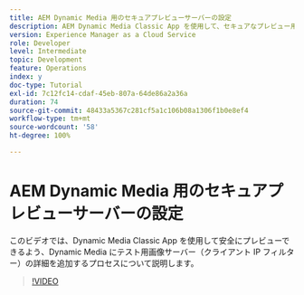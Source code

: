 ```yaml
---
title: AEM Dynamic Media 用のセキュアプレビューサーバーの設定
description: AEM Dynamic Media Classic App を使用して、セキュアなプレビュー用にテスト画像サーバーを設定します。
version: Experience Manager as a Cloud Service
role: Developer
level: Intermediate
topic: Development
feature: Operations
index: y
doc-type: Tutorial
exl-id: 7c12fc14-cdaf-45eb-807a-64de86a2a36a
duration: 74
source-git-commit: 48433a5367c281cf5a1c106b08a1306f1b0e8ef4
workflow-type: tm+mt
source-wordcount: '58'
ht-degree: 100%

---
```


# AEM Dynamic Media 用のセキュアプレビューサーバーの設定

このビデオでは、Dynamic Media Classic App を使用して安全にプレビューできるよう、Dynamic Media にテスト用画像サーバー（クライアント IP フィルター）の詳細を追加するプロセスについて説明します。

>[!VIDEO](https://video.tv.adobe.com/v/335462?quality=12&learn=on)
